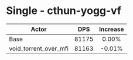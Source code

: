 # Single - cthun-yogg-vf
| Actor | DPS | Increase |
|---|:---:|:---:|
|Base|81175|0.00%|
|void_torrent_over_mfi|81163|-0.01%|
